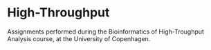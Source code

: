 # High-Throughput
Assignments performed during the Bioinformatics of High-Troughput Analysis course, at the University of Copenhagen.
